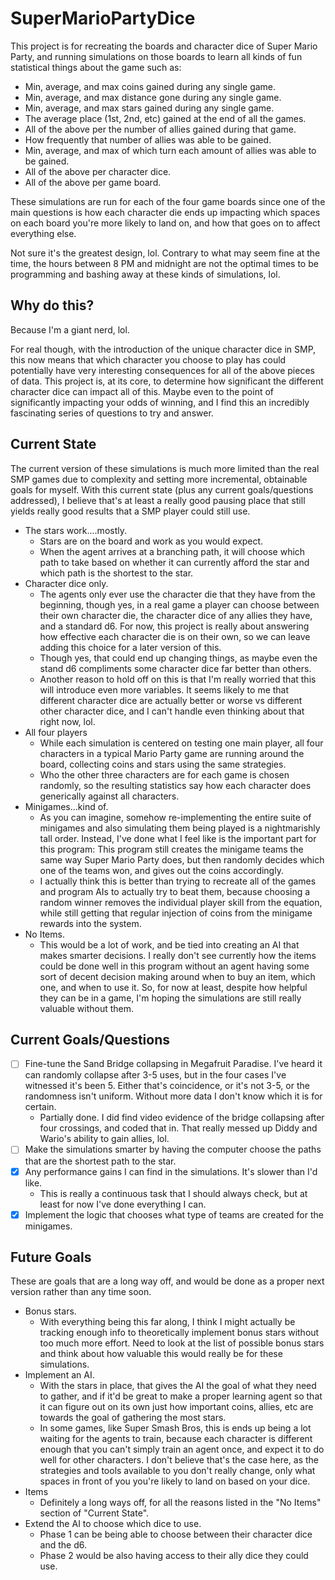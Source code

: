 # SuperMarioPartyDice

This project is for recreating the boards and character dice of Super Mario Party, and running simulations on those boards to learn all kinds of fun statistical things about the game such as:
* Min, average, and max coins gained during any single game.
* Min, average, and max distance gone during any single game.
* Min, average, and max stars gained during any single game.
* The average place (1st, 2nd, etc) gained at the end of all the games.
* All of the above per the number of allies gained during that game.
* How frequently that number of allies was able to be gained.
* Min, average, and max of which turn each amount of allies was able to be gained.
* All of the above per character dice.
* All of the above per game board.

These simulations are run for each of the four game boards since one of the main questions is how each character die ends up impacting which spaces on each board you're more likely to land on, and how that goes on to affect everything else.

Not sure it's the greatest design, lol. Contrary to what may seem fine at the time, the hours between 8 PM and midnight are not the optimal times to be programming and bashing away at these kinds of simulations, lol.

## Why do this?

Because I'm a giant nerd, lol.

For real though, with the introduction of the unique character dice in SMP, this now means that which character you choose to play has could potentially have very interesting consequences for all of the above pieces of data. This project is, at its core, to determine how significant the different character dice can impact all of this. Maybe even to the point of significantly impacting your odds of winning, and I find this an incredibly fascinating series of questions to try and answer.

## Current State

The current version of these simulations is much more limited than the real SMP games due to complexity and setting more incremental, obtainable goals for myself. With this current state (plus any current goals/questions addressed), I believe that's at least a really good pausing place that still yields really good results that a SMP player could still use.

 * The stars work....mostly.
    * Stars are on the board and work as you would expect. 
    * When the agent arrives at a branching path, it will choose which path to take based on whether it can currently afford the star and which path is the shortest to the star.
 * Character dice only. 
   * The agents only ever use the character die that they have from the beginning, though yes, in a real game a player can choose between their own character die, the character dice of any allies they have, and a standard d6. For now, this project is really about answering how effective each character die is on their own, so we can leave adding this choice for a later version of this. 
   * Though yes, that could end up changing things, as maybe even the stand d6 compliments some character dice far better than others.
   * Another reason to hold off on this is that I'm really worried that this will introduce even more variables. It seems likely to me that different character dice are actually better or worse vs different other character dice, and I can't handle even thinking about that right now, lol.
 * All four players
   * While each simulation is centered on testing one main player, all four characters in a typical Mario Party game are running around the board, collecting coins and stars using the same strategies.
   * Who the other three characters are for each game is chosen randomly, so the resulting statistics say how each character does generically against all characters.
 * Minigames...kind of.
   * As you can imagine, somehow re-implementing the entire suite of minigames and also simulating them being played is a nightmarishly tall order. Instead, I've done what I feel like is the important part for this program: This program still creates the minigame teams the same way Super Mario Party does, but then randomly decides which one of the teams won, and gives out the coins accordingly.
   * I actually think this is better than trying to recreate all of the games and program AIs to actually try to beat them, because choosing a random winner removes the individual player skill from the equation, while still getting that regular injection of coins from the minigame rewards into the system.
 * No Items.
   * This would be a lot of work, and be tied into creating an AI that makes smarter decisions. I really don't see currently how the items could be done well in this program without an agent having some sort of decent decision making around when to buy an item, which one, and when to use it. So, for now at least, despite how helpful they can be in a game, I'm hoping the simulations are still really valuable without them.
   
## Current Goals/Questions

- [ ] Fine-tune the Sand Bridge collapsing in Megafruit Paradise. I've heard it can randomly collapse after 3-5 uses, but in the four cases I've witnessed it's been 5. Either that's coincidence, or it's not 3-5, or the randomness isn't uniform. Without more data I don't know which it is for certain.
    * Partially done. I did find video evidence of the bridge collapsing after four crossings, and coded that in. That really messed up Diddy and Wario's ability to gain allies, lol.
- [ ] Make the simulations smarter by having the computer choose the paths that are the shortest path to the star.
- [x] Any performance gains I can find in the simulations. It's slower than I'd like.
    * This is really a continuous task that I should always check, but at least for now I've done everything I can.
- [x] Implement the logic that chooses what type of teams are created for the minigames.
 
 ## Future Goals
 
 These are goals that are a long way off, and would be done as a proper next version rather than any time soon.
 
 * Bonus stars.
   * With everything being this far along, I think I might actually be tracking enough info to theoretically implement bonus stars without too much more effort. Need to look at the list of possible bonus stars and think about how valuable this would really be for these simulations.
 * Implement an AI.
   * With the stars in place, that gives the AI the goal of what they need to gather, and if it'd be great to make a proper learning agent so that it can figure out on its own just how important coins, allies, etc are towards the goal of gathering the most stars.
   * In some games, like Super Smash Bros, this is ends up being a lot waiting for the agents to train, because each character is different enough that you can't simply train an agent once, and expect it to do well for other characters. I don't believe that's the case here, as the strategies and tools available to you don't really change, only what spaces in front of you you're likely to land on based on your dice.
 * Items
    * Definitely a long ways off, for all the reasons listed in the "No Items" section of "Current State".
 * Extend the AI to choose which dice to use.
   * Phase 1 can be being able to choose between their character dice and the d6.
   * Phase 2 would be also having access to their ally dice they could use.
